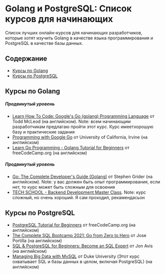 # Golang и PostgreSQL: Список курсов для начинающих

Список лучших онлайн-курсов для начинающих разработчиков, которые хотят изучить Golang в качестве языка программирования и PostgreSQL в качестве базы данных.

## Содержание

* [Курсы по Golang](#курсы-по-golang)
* [Курсы по PostgreSQL](#курсы-по-postgresql)

## Курсы по Golang

##### Продвинутый уровень

* [Learn How To Code: Google's Go (golang) Programming Language](https://www.udemy.com/course/learn-how-to-code/) от Todd McLeod (на английском). Note: всем начинающим разработчикам предлагаю пройти этот курс. Курс имеетхорошую базу и практические задания
* [Programming with Google Go](https://www.coursera.org/specializations/google-golang) от University of California, Irvine (на английском)
* [Learn Go Programming - Golang Tutorial for Beginners](https://www.youtube.com/watch?v=YS4e4q9oBaU) от freeCodeCamp.org (на английском)

##### Продвинутый уровень
* [Go: The Complete Developer's Guide (Golang)](https://www.udemy.com/course/go-the-complete-developers-guide/) от Stephen Grider (на английском). Note: у вас должен быть опыт программирования, если нет, то курс может быть сложным для освоения
* [TECH SCHOOL - Backend Development Master Class](https://www.youtube.com/watch?v=rx6CPDK_5mU&list=PLy_6D98if3ULEtXtNSY_2qN21VCKgoQAE). Note: курс сложный, но очень хороший. Я сам проходил, рекамендасьон

## Курсы по PostgreSQL

* [PostgreSQL Tutorial for Beginners](https://www.youtube.com/watch?v=qw--VYLpxG4) от freeCodeCamp.org (на английском)
* [The Complete SQL Bootcamp 2021: Go from Zero to Hero](https://www.udemy.com/course/the-complete-sql-bootcamp/) от Jose Portilla (на английском)
* [SQL & PostgreSQL for Beginners: Become an SQL Expert](https://www.udemy.com/course/sql-course/) от Jon Avis (на английском)
* [Managing Big Data with MySQL](https://www.coursera.org/learn/analytics-mysql) от Duke University (Этот курс охватывает SQL и базы данных в целом, включая PostgreSQL) (на английском)
